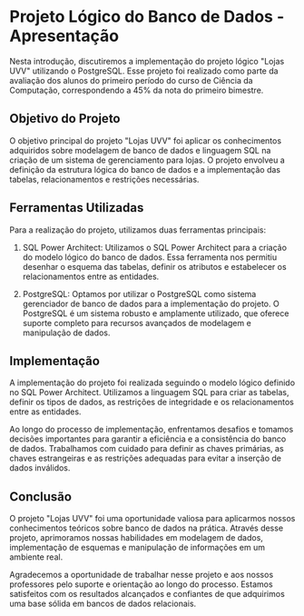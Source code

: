 # Projeto Lógico do Banco de Dados - Apresentação

Nesta introdução, discutiremos a implementação do projeto lógico "Lojas UVV" utilizando o PostgreSQL. Esse projeto foi realizado como parte da avaliação dos alunos do primeiro período do curso de Ciência da Computação, correspondendo a 45% da nota do primeiro bimestre.

## Objetivo do Projeto

O objetivo principal do projeto "Lojas UVV" foi aplicar os conhecimentos adquiridos sobre modelagem de banco de dados e linguagem SQL na criação de um sistema de gerenciamento para lojas. O projeto envolveu a definição da estrutura lógica do banco de dados e a implementação das tabelas, relacionamentos e restrições necessárias.

## Ferramentas Utilizadas

Para a realização do projeto, utilizamos duas ferramentas principais:

1. SQL Power Architect: Utilizamos o SQL Power Architect para a criação do modelo lógico do banco de dados. Essa ferramenta nos permitiu desenhar o esquema das tabelas, definir os atributos e estabelecer os relacionamentos entre as entidades.

2. PostgreSQL: Optamos por utilizar o PostgreSQL como sistema gerenciador de banco de dados para a implementação do projeto. O PostgreSQL é um sistema robusto e amplamente utilizado, que oferece suporte completo para recursos avançados de modelagem e manipulação de dados.

## Implementação

A implementação do projeto foi realizada seguindo o modelo lógico definido no SQL Power Architect. Utilizamos a linguagem SQL para criar as tabelas, definir os tipos de dados, as restrições de integridade e os relacionamentos entre as entidades.

Ao longo do processo de implementação, enfrentamos desafios e tomamos decisões importantes para garantir a eficiência e a consistência do banco de dados. Trabalhamos com cuidado para definir as chaves primárias, as chaves estrangeiras e as restrições adequadas para evitar a inserção de dados inválidos.

## Conclusão

O projeto "Lojas UVV" foi uma oportunidade valiosa para aplicarmos nossos conhecimentos teóricos sobre banco de dados na prática. Através desse projeto, aprimoramos nossas habilidades em modelagem de dados, implementação de esquemas e manipulação de informações em um ambiente real.

Agradecemos a oportunidade de trabalhar nesse projeto e aos nossos professores pelo suporte e orientação ao longo do processo. Estamos satisfeitos com os resultados alcançados e confiantes de que adquirimos uma base sólida em bancos de dados relacionais.
